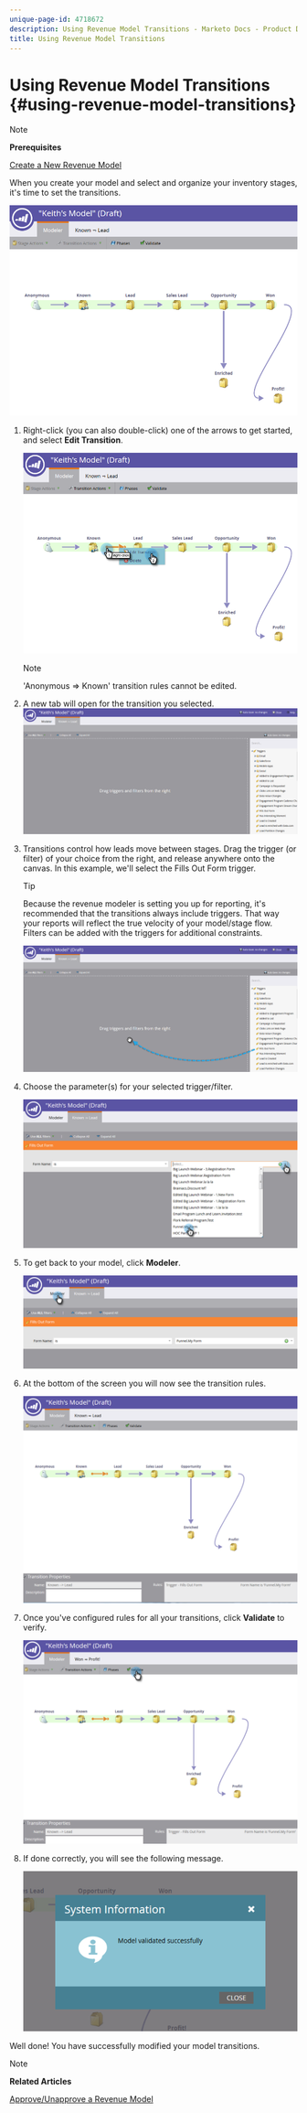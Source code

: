 ```yaml
---
unique-page-id: 4718672
description: Using Revenue Model Transitions - Marketo Docs - Product Documentation
title: Using Revenue Model Transitions
---
```


# Using Revenue Model Transitions {#using-revenue-model-transitions}

>[!NOTE]
>
>**Prerequisites**
>
>[Create a New Revenue Model](create-a-new-revenue-model.md)

When you create your model and select and organize your inventory stages, it's time to set the transitions.

![](assets/one-2.png)

1. Right-click (you can also double-click) one of the arrows to get started, and select **Edit Transition**.

   ![](assets/two-2.png)

   >[!NOTE]
   >
   >'Anonymous ⇒ Known' transition rules cannot be edited.

1. A new tab will open for the transition you selected.   ![](assets/three-1.png)
1. Transitions control how leads move between stages. Drag the trigger (or filter) of your choice from the right, and release anywhere onto the canvas. In this example, we'll select the Fills Out Form trigger.

   >[!TIP]
   >
   >Because the revenue modeler is setting you up for reporting, it's recommended that the transitions always include triggers. That way your reports will reflect the true velocity of your model/stage flow. Filters can be added with the triggers for additional constraints.

   ![](assets/four-2.png)

1. Choose the parameter(s) for your selected trigger/filter.

   ![](assets/five-2.png)

1. To get back to your model, click **Modeler**.

   ![](assets/six.png)

1. At the bottom of the screen you will now see the transition rules.

   ![](assets/seven.png)

1. Once you've configured rules for all your transitions, click **Validate** to verify.

   ![](assets/eight.png)

1. If done correctly, you will see the following message.

   ![](assets/nine.png)

Well done! You have successfully modified your model transitions.

>[!NOTE]
>
>**Related Articles**
>
>[Approve/Unapprove a Revenue Model](approve-unapprove-a-revenue-model.md)

